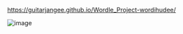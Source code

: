 https://guitarjangee.github.io/Wordle_Project-wordihudee/

![image](https://github.com/GuitarJangEE/Wordle_Project-wordihudee/assets/144888249/21289562-098f-4368-8582-3788e3806dc2)
